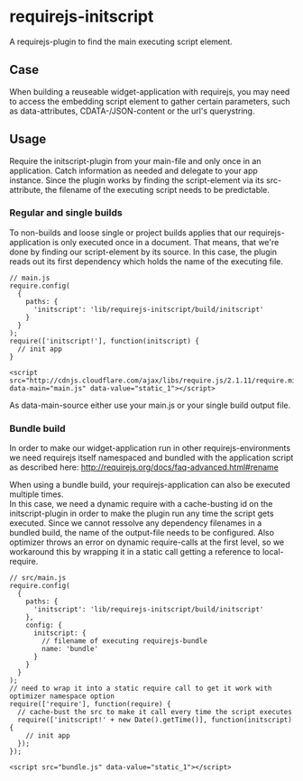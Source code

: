 requirejs-initscript
====================

A requirejs-plugin to find the main executing script element.

Case
----
When building a reuseable widget-application with requirejs, you may need to access the embedding script element to gather certain parameters, such as data-attributes, CDATA-/JSON-content or the url's querystring.


Usage
-----

Require the initscript-plugin from your main-file and only once in an application. Catch information as needed and delegate to your app instance.
Since the plugin works by finding the script-element via its src-attribute, the filename of the executing script needs to be predictable. 

### Regular and single builds
To non-builds and loose single or project builds applies that our requirejs-application is only executed once in a document. 
That means, that we're done by finding our script-element by its source. 
In this case, the plugin reads out its first dependency which holds the name of the executing file. 
```
// main.js
require.config(
  {
    paths: {
      'initscript': 'lib/requirejs-initscript/build/initscript'
    }
  }
);
require(['initscript!'], function(initscript) {
  // init app
}
```

```
<script src="http://cdnjs.cloudflare.com/ajax/libs/require.js/2.1.11/require.min.js" data-main="main.js" data-value="static_1"></script>
```
As data-main-source either use your main.js or your single build output file. 


### Bundle build
In order to make our widget-application run in other requirejs-environments we need requirejs itself namespaced and bundled with the application script as described here: 
http://requirejs.org/docs/faq-advanced.html#rename

When using a bundle build, your requirejs-application can also be executed multiple times.  
In this case, we need a dynamic require with a cache-busting id on the initscript-plugin in order to make the plugin run any time the script gets executed.
Since we cannot ressolve any dependency filenames in a bundled build, the name of the output-file needs to be configured.
Also optimizer throws an error on dynamic require-calls at the first level, so we workaround this by wrapping it in a static call getting a reference to local-require.

```
// src/main.js
require.config(
  {
    paths: {
      'initscript': 'lib/requirejs-initscript/build/initscript'
    }, 
    config: {
      initscript: {
        // filename of executing requirejs-bundle
        name: 'bundle' 
      }
    } 
  }
);
// need to wrap it into a static require call to get it work with optimizer namespace option
require(['require'], function(require) {
  // cache-bust the src to make it call every time the script executes
  require(['initscript!' + new Date().getTime()], function(initscript) {
    // init app
  });
});
```
```
<script src="bundle.js" data-value="static_1"></script>
```


